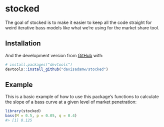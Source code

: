 
<!-- README.md is generated from README.Rmd. Please edit that file -->

# stocked

<!-- badges: start -->

<!-- badges: end -->

The goal of stocked is to make it easier to keep all the code straight
for weird iterative bass models like what we’re using for the market
share tool.

## Installation

And the development version from
[GitHub](https://github.com/davisadamw/stocked) with:

``` r
# install.packages("devtools")
devtools::install_github("davisadamw/stocked")
```

## Example

This is a basic example of how to use this package’s functions to
calculate the slope of a bass curve at a given level of market
penetration:

``` r
library(stocked)
bass(M = 0.5, p = 0.05, q = 0.4)
#> [1] 0.125
```
